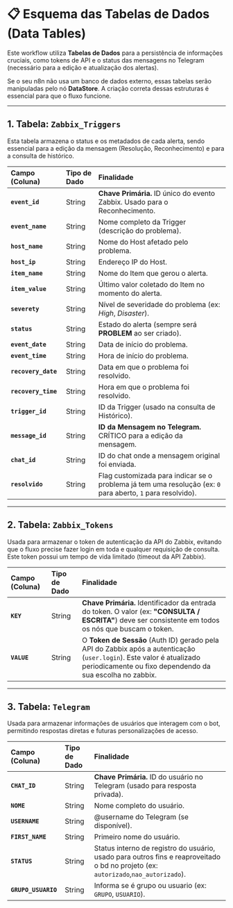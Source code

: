 # 📋 Esquema das Tabelas de Dados (Data Tables)

Este workflow utiliza **Tabelas de Dados** para a persistência de informações cruciais, como tokens de API e o status das mensagens no Telegram (necessário para a edição e atualização dos alertas).

Se o seu n8n não usa um banco de dados externo, essas tabelas serão manipuladas pelo nó **DataStore**. A criação correta dessas estruturas é essencial para que o fluxo funcione.

---

## 1. Tabela: `Zabbix_Triggers`

Esta tabela armazena o status e os metadados de cada alerta, sendo essencial para a edição da mensagem (Resolução, Reconhecimento) e para a consulta de histórico.

| Campo (Coluna) | Tipo de Dado | Finalidade |
| :--- | :--- | :--- |
| **`event_id`** | String | **Chave Primária.** ID único do evento Zabbix. Usado para o Reconhecimento. |
| **`event_name`** | String | Nome completo da Trigger (descrição do problema). |
| **`host_name`** | String | Nome do Host afetado pelo problema. |
| **`host_ip`** | String | Endereço IP do Host. |
| **`item_name`** | String | Nome do Item que gerou o alerta. |
| **`item_value`** | String | Último valor coletado do Item no momento do alerta. |
| **`severety`** | String | Nível de severidade do problema (ex: *High*, *Disaster*). |
| **`status`** | String | Estado do alerta (sempre será **PROBLEM** ao ser criado). |
| **`event_date`** | String | Data de início do problema. |
| **`event_time`** | String | Hora de início do problema. |
| **`recovery_date`** | String | Data em que o problema foi resolvido. |
| **`recovery_time`** | String | Hora em que o problema foi resolvido. |
| **`trigger_id`** | String | ID da Trigger (usado na consulta de Histórico). |
| **`message_id`** | String | **ID da Mensagem no Telegram.** CRÍTICO para a edição da mensagem. |
| **`chat_id`** | String | ID do chat onde a mensagem original foi enviada. |
| **`resolvido`** | String | Flag customizada para indicar se o problema já tem uma resolução (ex: `0` para aberto, `1` para resolvido). |

---

## 2. Tabela: `Zabbix_Tokens`

Usada para armazenar o token de autenticação da API do Zabbix, evitando que o fluxo precise fazer login em toda e qualquer requisição de consulta. Este token possui um tempo de vida limitado (timeout da API Zabbix).

| Campo (Coluna) | Tipo de Dado | Finalidade |
| :--- | :--- | :--- |
| **`KEY`** | String | **Chave Primária.** Identificador da entrada do token. O valor (ex: **"CONSULTA / ESCRITA"**) deve ser consistente em todos os nós que buscam o token. |
| **`VALUE`** | String | O **Token de Sessão** (Auth ID) gerado pela API do Zabbix após a autenticação (`user.login`). Este valor é atualizado periodicamente ou fixo dependendo da sua escolha no zabbix. |

---

## 3. Tabela: `Telegram`

Usada para armazenar informações de usuários que interagem com o bot, permitindo respostas diretas e futuras personalizações de acesso.

| Campo (Coluna) | Tipo de Dado | Finalidade |
| :--- | :--- | :--- |
| **`CHAT_ID`** | String | **Chave Primária.** ID do usuário no Telegram (usado para resposta privada). |
| **`NOME`** | String | Nome completo do usuário. |
| **`USERNAME`** | String | @username do Telegram (se disponível). |
| **`FIRST_NAME`** | String | Primeiro nome do usuário. |
| **`STATUS`** | String | Status interno de registro do usuário, usado para outros fins e reaproveitado o bd no projeto (ex: `autorizado`,`nao_autorizado`). |
| **`GRUPO_USUARIO`**| String | Informa se é grupo ou usuario (ex: `GRUPO`, `USUARIO`). |
